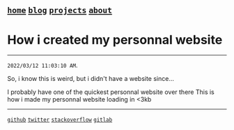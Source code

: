 [`home`](/) [`blog`](/blogs/) [`projects`](/projects/) [`about`](/about)
---

# How i created my personnal website
-----------
`2022/03/12 11:03:10 AM`.

So, i know this is weird, but i didn't have a website since...

I probably have one of the quickest personnal website over there
This is how i made my personnal website loading in <3kb

---
[`github`](/ "github.com") [`twitter`](/blogs/ "twitter.com") [`stackoverflow`](/projects/ "stackoverflow.com") [`gitlab`](/about "gitlab.com")
